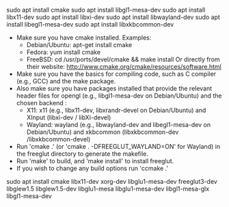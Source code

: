 sudo apt install cmake
sudo apt install libgl1-mesa-dev
sudo apt install libx11-dev
sudo apt install libxi-dev
sudo apt install libwayland-dev
sudo apt install libegl1-mesa-dev
sudo apt install libxkbcommon-dev

- Make sure you have cmake installed. Examples:
  - Debian/Ubuntu: apt-get install cmake
  - Fedora: yum install cmake
  - FreeBSD: cd /usr/ports/devel/cmake && make install
  Or directly from their website:
  http://www.cmake.org/cmake/resources/software.html
- Make sure you have the basics for compiling code, such as C compiler
  (e.g., GCC) and the make package.
- Also make sure you have packages installed that provide the relevant
  header files for opengl (e.g., libgl1-mesa-dev on Debian/Ubuntu) and
  the chosen backend :
  - X11: x11 (e.g., libx11-dev, libxrandr-devel on Debian/Ubuntu) and
  XInput (libxi-dev / libXi-devel)
  - Wayland: wayland (e.g., libwayland-dev and libegl1-mesa-dev on
  Debian/Ubuntu) and xkbcommon (libxkbcommon-dev /libxkbcommon-devel)
- Run 'cmake .' (or 'cmake . -DFREEGLUT_WAYLAND=ON' for Wayland) in the
  freeglut directory to generate the makefile.
- Run 'make' to build, and 'make install' to install freeglut.
- If you wish to change any build options run 'ccmake .'



sudo apt install cmake libx11-dev xorg-dev libglu1-mesa-dev freeglut3-dev libglew1.5 libglew1.5-dev libglu1-mesa libglu1-mesa-dev libgl1-mesa-glx libgl1-mesa-dev
